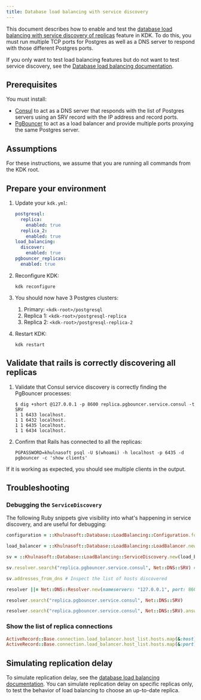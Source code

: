 ```yaml
---
title: Database load balancing with service discovery
---
```


This document describes how to enable and test the [database load balancing with service discovery of replicas](https://docs.khulnasoft.com/ee/administration/postgresql/database_load_balancing.html#service-discovery) feature in KDK. To do this, you must run multiple TCP ports for Postgres as well as a DNS server to respond with those different Postgres ports.

If you only want to test load balancing features but do not want to test service discovery, see the [Database load balancing documentation](database_load_balancing.md).

## Prerequisites

You must install:

- [Consul](https://developer.hashicorp.com/consul/docs/install) to act as a DNS server that responds with the list of Postgres servers using an SRV record with the IP address and record ports.
- [PgBouncer](https://www.pgbouncer.org/install.html) to act as a load balancer and provide multiple ports proxying the same Postgres server.

## Assumptions

For these instructions, we assume that you are running all commands from the KDK root.

## Prepare your environment

1. Update your `kdk.yml`:

   ```yaml
   postgresql:
     replica:
       enabled: true
     replica_2:
       enabled: true
   load_balancing:
     discover:
       enabled: true
   pgbouncer_replicas:
     enabled: true
   ```

1. Reconfigure KDK:

   ```shell
   kdk reconfigure
   ```

1. You should now have 3 Postgres clusters:

   1. Primary: `<kdk-root>/postgresql`
   1. Replica 1: `<kdk-root>/postgresql-replica`
   1. Replica 2: `<kdk-root>/postgresql-replica-2`

1. Restart KDK:

   ```shell
   kdk restart
   ```

## Validate that rails is correctly discovering all replicas

1. Validate that Consul service discovery is correctly finding the PgBouncer processes:

   ```shell
   $ dig +short @127.0.0.1 -p 8600 replica.pgbouncer.service.consul -t SRV
   1 1 6433 localhost.
   1 1 6432 localhost.
   1 1 6435 localhost.
   1 1 6434 localhost.
   ```

1. Confirm that Rails has connected to all the replicas:

   ```shell
   PGPASSWORD=khulnasoft psql -U $(whoami) -h localhost -p 6435 -d pgbouncer -c 'show clients'
   ```

If it is working as expected, you should see multiple clients in the output.

## Troubleshooting

### Debugging the `ServiceDiscovery`

The following Ruby snippets give visibility into what's happening in
service discovery, and are useful for debugging:

```ruby
configuration = ::Khulnasoft::Database::LoadBalancing::Configuration.for_model(::ActiveRecord::Base)

load_balancer = ::Khulnasoft::Database::LoadBalancing::LoadBalancer.new(configuration)

sv = ::Khulnasoft::Database::LoadBalancing::ServiceDiscovery.new(load_balancer, **configuration.service_discovery)

sv.resolver.search("replica.pgbouncer.service.consul", Net::DNS::SRV) # Inspect the DNS result

sv.addresses_from_dns # Inspect the list of hosts discovered
```

```ruby
resolver ||= Net::DNS::Resolver.new(nameservers: "127.0.0.1", port: 8600, use_tcp: true)

resolver.search("replica.pgbouncer.service.consul", Net::DNS::SRV)

resolver.search("replica.pgbouncer.service.consul", Net::DNS::SRV).answer.map { |r| { host: r.host, port: r.port } }
```

### Show the list of replica connections

```ruby
ActiveRecord::Base.connection.load_balancer.host_list.hosts.map(&:host)
ActiveRecord::Base.connection.load_balancer.host_list.hosts.map(&:port)
```

## Simulating replication delay

To simulate replication delay, see the [database load balancing documentation](database_load_balancing.md#simulating-replication-delay). You can simulate replication delay on specific replicas only, to test the behavior of load balancing to choose an up-to-date replica.
